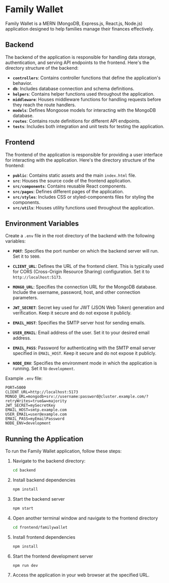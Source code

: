 # Family Wallet

Family Wallet is a MERN (MongoDB, Express.js, React.js, Node.js) application designed to help families manage their finances effectively.

## Backend

The backend of the application is responsible for handling data storage, authentication, and serving API endpoints to the frontend. Here's the directory structure of the backend:

- **`controllers`**: Contains controller functions that define the application's behavior.
- **`db`**: Includes database connection and schema definitions.
- **`helpers`**: Contains helper functions used throughout the application.
- **`middleware`**: Houses middleware functions for handling requests before they reach the route handlers.
- **`models`**: Defines Mongoose models for interacting with the MongoDB database.
- **`routes`**: Contains route definitions for different API endpoints.
- **`tests`**: Includes both integration and unit tests for testing the application.

## Frontend

The frontend of the application is responsible for providing a user interface for interacting with the application. Here's the directory structure of the frontend:


- **`public`**: Contains static assets and the main `index.html` file.
- **`src`**: Houses the source code of the frontend application.
- **`src/components`**: Contains reusable React components.
- **`src/pages`**: Defines different pages of the application.
- **`src/styles`**: Includes CSS or styled-components files for styling the components.
- **`src/utils`**: Houses utility functions used throughout the application.

## Environment Variables

Create a `.env` file in the root directory of the backend with the following variables:

- **`PORT`**: Specifies the port number on which the backend server will run. Set it to `5000`.
  
- **`CLIENT_URL`**: Defines the URL of the frontend client. This is typically used for CORS (Cross-Origin Resource Sharing) configuration. Set it to `http://localhost:5173`.

- **`MONGO_URL`**: Specifies the connection URL for the MongoDB database. Include the username, password, host, and other connection parameters.

- **`JWT_SECRET`**: Secret key used for JWT (JSON Web Token) generation and verification. Keep it secure and do not expose it publicly.

- **`EMAIL_HOST`**: Specifies the SMTP server host for sending emails.

- **`USER_EMAIL`**: Email address of the user. Set it to your desired email address.

- **`EMAIL_PASS`**: Password for authenticating with the SMTP email server specified in `EMAIL_HOST`. Keep it secure and do not expose it publicly.

- **`NODE_ENV`**: Specifies the environment mode in which the application is running. Set it to `development`.


Example `.env` file:
```dotenv
PORT=5000
CLIENT_URL=http://localhost:5173
MONGO_URL=mongodb+srv://username:password@cluster.example.com/?retryWrites=true&w=majority
JWT_SECRET=mySecretKey
EMAIL_HOST=smtp.example.com
USER_EMAIL=user@example.com
EMAIL_PASS=myEmailPassword
NODE_ENV=development
```
## Running the Application

To run the Family Wallet application, follow these steps:

1. Navigate to the backend directory:
   ```bash
   cd backend
   ```
2. Install backend dependencies   
   ```bash
   npm install
   ```
3. Start the backend server
   ```bash
   npm start
   ```
4. Open another terminal window and navigate to the frontend directory
   ```bash
   cd frontend/familywallet
   ```
5. Install frontend dependencies
   ```bash
   npm install
   ```
   
6. Start the frontend development server
   ```bash
   npm run dev
   ```
7. Access the application in your web browser at the specified URL.












